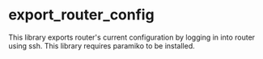 # export_router_config
This library exports router's current configuration by logging in into router using ssh. This library requires paramiko to be installed.
